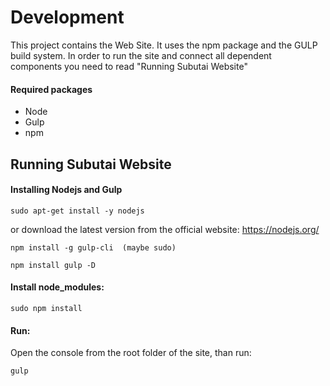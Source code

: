 # Development

This project contains the Web Site. It uses the npm package and the GULP build system. In order to run the site and connect all dependent components you need to read "Running Subutai Website"

#### Required packages

 * Node
 * Gulp
 * npm


## Running Subutai Website

#### Installing Nodejs and Gulp
```
sudo apt-get install -y nodejs
```

or download the latest version from the official website: https://nodejs.org/

```
npm install -g gulp-cli  (maybe sudo)
```
```
npm install gulp -D
```

#### Install node_modules:
```
sudo npm install
```

#### Run:

Open the console from the root folder of the site, than run:

```
gulp
```

